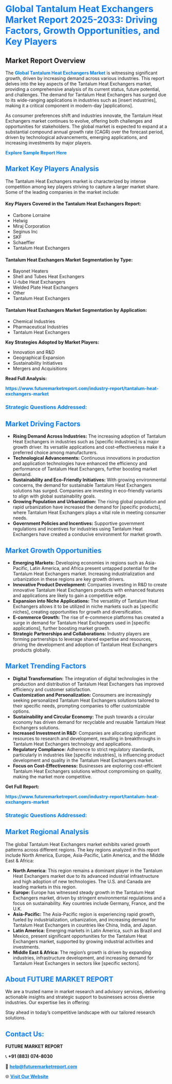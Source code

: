 <h1 style="color: #007BFF;">Global Tantalum Heat Exchangers Market Report 2025-2033: Driving Factors, Growth Opportunities, and Key Players</h1>

<section id="overview">
<h2>Market Report Overview</h2>
<p>The <a href="https://www.futuremarketreport.com/industry-report/tantalum-heat-exchangers-market" style="color: #007BFF; text-decoration: none;"><strong>Global Tantalum Heat Exchangers Market</strong></a> is witnessing significant growth, driven by increasing demand across various industries. This report delves into the key aspects of the Tantalum Heat Exchangers market, providing a comprehensive analysis of its current status, future potential, and challenges. The demand for Tantalum Heat Exchangers has surged due to its wide-ranging applications in industries such as [insert industries], making it a critical component in modern-day [applications].</p>
<p>As consumer preferences shift and industries innovate, the Tantalum Heat Exchangers market continues to evolve, offering both challenges and opportunities for stakeholders. The global market is expected to expand at a substantial compound annual growth rate (CAGR) over the forecast period, driven by technological advancements, emerging applications, and increasing investments by major players.</p>
</section>

<section id="overview">
<p><a href="https://www.futuremarketreport.com/request-sample/reportId=106520" style="color: #007BFF; text-decoration: none;"><strong>Explore Sample Report Here</strong></a></p>
</section>

<section id="key-players">
<h2 style="color: #007BFF;">Market Key Players Analysis</h2>
<p>The Tantalum Heat Exchangers market is characterized by intense competition among key players striving to capture a larger market share. Some of the leading companies in the market include:</p>
<h4>Key Players Covered in the Tantalum Heat Exchangers Report:</h4>
<ul><li>Carbone Lorraine</li><li>Helwig</li><li>Miraj Corporation</li><li>Seginus Inc</li><li>SKF</li><li>Schaeffler</li><li>Tantalum Heat Exchangers</li></ul>
<h4>Tantalum Heat Exchangers Market Segmentation by Type:</h4>
<ul><li>Bayonet Heaters</li><li>Shell and Tubes Heat Exchangers</li><li>U-tube Heat Exchangers</li><li>Welded Plate Heat Exchangers</li><li>Other</li><li>Tantalum Heat Exchangers</li></ul>

<h4>Tantalum Heat Exchangers Market Segmentation by Application:</h4>
<ul><li>Chemical Industries</li><li>Pharmaceutical Industries</li><li>Tantalum Heat Exchangers</li></ul>
<p><strong>Key Strategies Adopted by Market Players:</strong></p>
<ul>
<li>Innovation and R&D</li>
<li>Geographical Expansion</li>
<li>Sustainability Initiatives</li>
<li>Mergers and Acquisitions</li>
</ul>
</section>

<section>
<p><strong>Read Full Analysis: </strong></p><a href="https://www.futuremarketreport.com/industry-report/tantalum-heat-exchangers-market" style="color: #007BFF; text-decoration: none;"><strong>https://www.futuremarketreport.com/industry-report/tantalum-heat-exchangers-market</strong></a>
<h3 style="color: #007BFF;">Strategic Questions Addressed:</h3>
</section>

<section id="driving-factors">
<h2 style="color: #007BFF;">Market Driving Factors</h2>
<ul>
<li><strong>Rising Demand Across Industries:</strong> The increasing adoption of Tantalum Heat Exchangers in industries such as [specific industries] is a major growth driver. Its versatile applications and cost-effectiveness make it a preferred choice among manufacturers.</li>
<li><strong>Technological Advancements:</strong> Continuous innovations in production and application technologies have enhanced the efficiency and performance of Tantalum Heat Exchangers, further boosting market demand.</li>
<li><strong>Sustainability and Eco-Friendly Initiatives:</strong> With growing environmental concerns, the demand for sustainable Tantalum Heat Exchangers solutions has surged. Companies are investing in eco-friendly variants to align with global sustainability goals.</li>
<li><strong>Growing Population and Urbanization:</strong> The rising global population and rapid urbanization have increased the demand for [specific products], where Tantalum Heat Exchangers plays a vital role in meeting consumer needs.</li>
<li><strong>Government Policies and Incentives:</strong> Supportive government regulations and incentives for industries using Tantalum Heat Exchangers have created a conducive environment for market growth.</li>
</ul>
</section>

<section id="growth-opportunities">
<h2 style="color: #007BFF;">Market Growth Opportunities</h2>
<ul>
<li><strong>Emerging Markets:</strong> Developing economies in regions such as Asia-Pacific, Latin America, and Africa present untapped potential for the Tantalum Heat Exchangers market. Increasing industrialization and urbanization in these regions are key growth drivers.</li>
<li><strong>Innovative Product Development:</strong> Companies investing in R&D to create innovative Tantalum Heat Exchangers products with enhanced features and applications are likely to gain a competitive edge.</li>
<li><strong>Expansion into Niche Applications:</strong> The versatility of Tantalum Heat Exchangers allows it to be utilized in niche markets such as [specific niches], creating opportunities for growth and diversification.</li>
<li><strong>E-commerce Growth:</strong> The rise of e-commerce platforms has created a surge in demand for Tantalum Heat Exchangers used in [specific applications], further boosting market growth.</li>
<li><strong>Strategic Partnerships and Collaborations:</strong> Industry players are forming partnerships to leverage shared expertise and resources, driving the development and adoption of Tantalum Heat Exchangers products globally.</li>
</ul>
</section>

<section id="trending-factors">
<h2 style="color: #007BFF;">Market Trending Factors</h2>
<ul>
<li><strong>Digital Transformation:</strong> The integration of digital technologies in the production and distribution of Tantalum Heat Exchangers has improved efficiency and customer satisfaction.</li>
<li><strong>Customization and Personalization:</strong> Consumers are increasingly seeking personalized Tantalum Heat Exchangers solutions tailored to their specific needs, prompting companies to offer customizable options.</li>
<li><strong>Sustainability and Circular Economy:</strong> The push towards a circular economy has driven demand for recyclable and reusable Tantalum Heat Exchangers solutions.</li>
<li><strong>Increased Investment in R&D:</strong> Companies are allocating significant resources to research and development, resulting in breakthroughs in Tantalum Heat Exchangers technology and applications.</li>
<li><strong>Regulatory Compliance:</strong> Adherence to strict regulatory standards, particularly in industries like [specific industries], is influencing product development and quality in the Tantalum Heat Exchangers market.</li>
<li><strong>Focus on Cost-Effectiveness:</strong> Businesses are exploring cost-efficient Tantalum Heat Exchangers solutions without compromising on quality, making the market more competitive.</li>
</ul>
</section>

<section>
<p><strong>Get Full Report: </strong></p><a href="https://www.futuremarketreport.com/industry-report/tantalum-heat-exchangers-market" style="color: #007BFF; text-decoration: none;"><strong>https://www.futuremarketreport.com/industry-report/tantalum-heat-exchangers-market</strong></a>
<h3 style="color: #007BFF;">Strategic Questions Addressed:</h3>
</section>


<section id="regional-analysis">
<h2 style="color: #007BFF;">Market Regional Analysis</h2>
<p>The global Tantalum Heat Exchangers market exhibits varied growth patterns across different regions. The key regions analyzed in this report include North America, Europe, Asia-Pacific, Latin America, and the Middle East & Africa:</p>
<ul>
<li><strong>North America:</strong> This region remains a dominant player in the Tantalum Heat Exchangers market due to its advanced industrial infrastructure and high adoption of new technologies. The U.S. and Canada are leading markets in this region.</li>
<li><strong>Europe:</strong> Europe has witnessed steady growth in the Tantalum Heat Exchangers market, driven by stringent environmental regulations and a focus on sustainability. Key countries include Germany, France, and the U.K.</li>
<li><strong>Asia-Pacific:</strong> The Asia-Pacific region is experiencing rapid growth, fueled by industrialization, urbanization, and increasing demand for Tantalum Heat Exchangers in countries like China, India, and Japan.</li>
<li><strong>Latin America:</strong> Emerging markets in Latin America, such as Brazil and Mexico, present significant opportunities for the Tantalum Heat Exchangers market, supported by growing industrial activities and investments.</li>
<li><strong>Middle East & Africa:</strong> The region’s growth is driven by expanding industries, infrastructure development, and increasing demand for Tantalum Heat Exchangers in sectors like [specific sectors].</li>
</ul>
</section>

<footer>
<h2 style="color: #007BFF;">About FUTURE MARKET REPORT</h2>
<p>We are a trusted name in market research and advisory services, delivering actionable insights and strategic support to businesses across diverse industries. Our expertise lies in offering:</p>

<p>Stay ahead in today’s competitive landscape with our tailored research solutions.</p>

<h2 style="color: #007BFF;">Contact Us:</h2>
<p><strong>FUTURE MARKET REPORT</strong></p>
<p>📞 <strong>+91 (883) 074-8030</strong></p>
<p>📧 <strong><a href="mailto:help@futuremarketreport.com" style="color: #007BFF;">help@futuremarketreport.com</a></strong></p>
<p>🌐 <strong><a href="https://www.futuremarketreport.com/" style="color: #007BFF;">Visit Our Website</a></strong></p>
</footer>